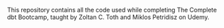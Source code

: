 This repository contains all the code used while completing The Complete dbt Bootcamp, taught by Zoltan C. Toth and Miklos Petridisz on Udemy. 